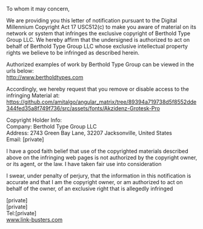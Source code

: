 To whom it may concern,
    
We are providing you this letter of notification pursuant to the Digital Millennium Copyright Act 17 USC512(c) to make you aware of material on its network or system that infringes the exclusive copyright of Berthold Type Group LLC. We hereby affirm that the undersigned is authorized to act on behalf of Berthold Type Group LLC whose exclusive intellectual property rights we believe to be infringed as described herein.         

Authorized examples of work by Berthold Type Group can be viewed in the urls below:  
http://www.bertholdtypes.com

Accordingly, we hereby request that you remove or disable access to the infringing Material at:  
https://github.com/amitalgo/angular_matrix/tree/89394a719738d5f8552dde344fed35a8f749f736/src/assets/fonts/Akzidenz-Grotesk-Pro

Copyright Holder Info:  
Company: Berthold Type Group LLC  
Address: 2743 Green Bay Lane, 32207 Jacksonville, United States  
Email: [private]

I have a good faith belief that use of the copyrighted materials described above on the infringing web pages is not authorized by the copyright owner, or its agent, or the law. I have taken fair use into consideration

I swear, under penalty of perjury, that the information in this notification is accurate and that I am the copyright owner, or am authorized to act on behalf of the owner, of an exclusive right that is allegedly infringed

[private]  
[private]  
Tel:[private]  
www.link-busters.com 
